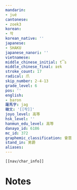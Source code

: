```yaml
---
mandarin:
- jué
cantonese:
- zoek3
korean:
- 작
korean_native: ''
japanese:
- SHAKU
japanese_nanori: ''
vietnamese:
middle_chinese_initial: t͡s
middle_chinese_final: ɨɐk
stroke_count: 17
radical: 爪
skip_number: 2-4-13
grade_level: 6
pos: ''
english:
- baron
羅馬字: jag
韓文: '[[작]]'
joyo_level: 高等
hsk_level: ''
hanmun_edu_level: 高等
danayo_id: 6186
mc_id: 372
graphemic_classification: 會意
stand_in: 男爵
aliases:
---
```

```meta-bind-embed
[[nav/char_info]]
```

# Notes
